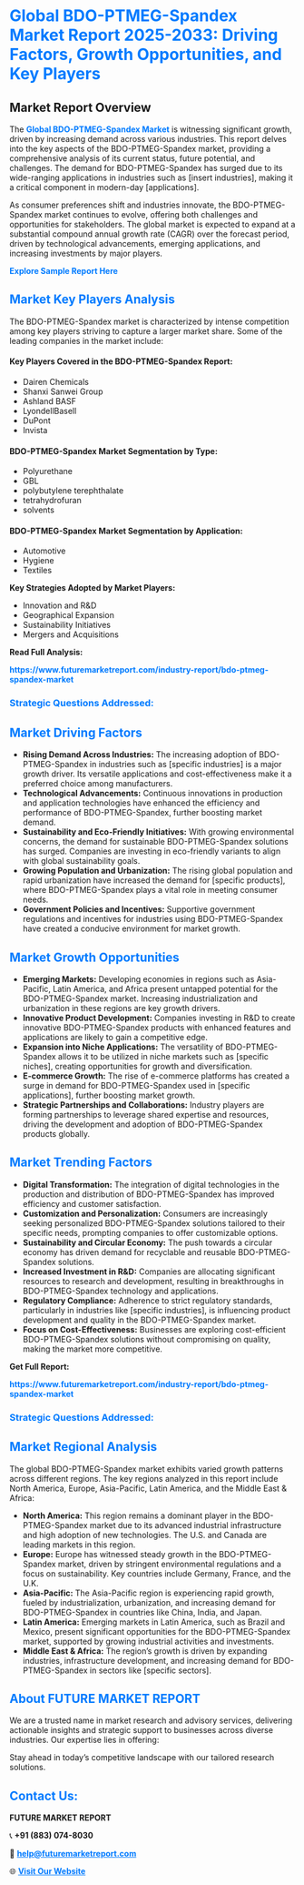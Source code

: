 <h1 style="color: #007BFF;">Global BDO-PTMEG-Spandex Market Report 2025-2033: Driving Factors, Growth Opportunities, and Key Players</h1>

<section id="overview">
<h2>Market Report Overview</h2>
<p>The <a href="https://www.futuremarketreport.com/industry-report/bdo-ptmeg-spandex-market" style="color: #007BFF; text-decoration: none;"><strong>Global BDO-PTMEG-Spandex Market</strong></a> is witnessing significant growth, driven by increasing demand across various industries. This report delves into the key aspects of the BDO-PTMEG-Spandex market, providing a comprehensive analysis of its current status, future potential, and challenges. The demand for BDO-PTMEG-Spandex has surged due to its wide-ranging applications in industries such as [insert industries], making it a critical component in modern-day [applications].</p>
<p>As consumer preferences shift and industries innovate, the BDO-PTMEG-Spandex market continues to evolve, offering both challenges and opportunities for stakeholders. The global market is expected to expand at a substantial compound annual growth rate (CAGR) over the forecast period, driven by technological advancements, emerging applications, and increasing investments by major players.</p>
</section>

<section id="overview">
<p><a href="https://www.futuremarketreport.com/request-sample/reportId=64243" style="color: #007BFF; text-decoration: none;"><strong>Explore Sample Report Here</strong></a></p>
</section>

<section id="key-players">
<h2 style="color: #007BFF;">Market Key Players Analysis</h2>
<p>The BDO-PTMEG-Spandex market is characterized by intense competition among key players striving to capture a larger market share. Some of the leading companies in the market include:</p>
<h4>Key Players Covered in the BDO-PTMEG-Spandex Report:</h4>
<ul><li>Dairen Chemicals</li><li>Shanxi Sanwei Group</li><li>Ashland BASF</li><li>LyondellBasell</li><li>DuPont</li><li>Invista</li></ul>
<h4>BDO-PTMEG-Spandex Market Segmentation by Type:</h4>
<ul><li>Polyurethane</li><li>GBL</li><li>polybutylene terephthalate</li><li>tetrahydrofuran</li><li>solvents</li></ul>

<h4>BDO-PTMEG-Spandex Market Segmentation by Application:</h4>
<ul><li>Automotive</li><li>Hygiene</li><li>Textiles</li></ul>
<p><strong>Key Strategies Adopted by Market Players:</strong></p>
<ul>
<li>Innovation and R&D</li>
<li>Geographical Expansion</li>
<li>Sustainability Initiatives</li>
<li>Mergers and Acquisitions</li>
</ul>
</section>

<section>
<p><strong>Read Full Analysis: </strong></p><a href="https://www.futuremarketreport.com/industry-report/bdo-ptmeg-spandex-market" style="color: #007BFF; text-decoration: none;"><strong>https://www.futuremarketreport.com/industry-report/bdo-ptmeg-spandex-market</strong></a>
<h3 style="color: #007BFF;">Strategic Questions Addressed:</h3>
</section>

<section id="driving-factors">
<h2 style="color: #007BFF;">Market Driving Factors</h2>
<ul>
<li><strong>Rising Demand Across Industries:</strong> The increasing adoption of BDO-PTMEG-Spandex in industries such as [specific industries] is a major growth driver. Its versatile applications and cost-effectiveness make it a preferred choice among manufacturers.</li>
<li><strong>Technological Advancements:</strong> Continuous innovations in production and application technologies have enhanced the efficiency and performance of BDO-PTMEG-Spandex, further boosting market demand.</li>
<li><strong>Sustainability and Eco-Friendly Initiatives:</strong> With growing environmental concerns, the demand for sustainable BDO-PTMEG-Spandex solutions has surged. Companies are investing in eco-friendly variants to align with global sustainability goals.</li>
<li><strong>Growing Population and Urbanization:</strong> The rising global population and rapid urbanization have increased the demand for [specific products], where BDO-PTMEG-Spandex plays a vital role in meeting consumer needs.</li>
<li><strong>Government Policies and Incentives:</strong> Supportive government regulations and incentives for industries using BDO-PTMEG-Spandex have created a conducive environment for market growth.</li>
</ul>
</section>

<section id="growth-opportunities">
<h2 style="color: #007BFF;">Market Growth Opportunities</h2>
<ul>
<li><strong>Emerging Markets:</strong> Developing economies in regions such as Asia-Pacific, Latin America, and Africa present untapped potential for the BDO-PTMEG-Spandex market. Increasing industrialization and urbanization in these regions are key growth drivers.</li>
<li><strong>Innovative Product Development:</strong> Companies investing in R&D to create innovative BDO-PTMEG-Spandex products with enhanced features and applications are likely to gain a competitive edge.</li>
<li><strong>Expansion into Niche Applications:</strong> The versatility of BDO-PTMEG-Spandex allows it to be utilized in niche markets such as [specific niches], creating opportunities for growth and diversification.</li>
<li><strong>E-commerce Growth:</strong> The rise of e-commerce platforms has created a surge in demand for BDO-PTMEG-Spandex used in [specific applications], further boosting market growth.</li>
<li><strong>Strategic Partnerships and Collaborations:</strong> Industry players are forming partnerships to leverage shared expertise and resources, driving the development and adoption of BDO-PTMEG-Spandex products globally.</li>
</ul>
</section>

<section id="trending-factors">
<h2 style="color: #007BFF;">Market Trending Factors</h2>
<ul>
<li><strong>Digital Transformation:</strong> The integration of digital technologies in the production and distribution of BDO-PTMEG-Spandex has improved efficiency and customer satisfaction.</li>
<li><strong>Customization and Personalization:</strong> Consumers are increasingly seeking personalized BDO-PTMEG-Spandex solutions tailored to their specific needs, prompting companies to offer customizable options.</li>
<li><strong>Sustainability and Circular Economy:</strong> The push towards a circular economy has driven demand for recyclable and reusable BDO-PTMEG-Spandex solutions.</li>
<li><strong>Increased Investment in R&D:</strong> Companies are allocating significant resources to research and development, resulting in breakthroughs in BDO-PTMEG-Spandex technology and applications.</li>
<li><strong>Regulatory Compliance:</strong> Adherence to strict regulatory standards, particularly in industries like [specific industries], is influencing product development and quality in the BDO-PTMEG-Spandex market.</li>
<li><strong>Focus on Cost-Effectiveness:</strong> Businesses are exploring cost-efficient BDO-PTMEG-Spandex solutions without compromising on quality, making the market more competitive.</li>
</ul>
</section>

<section>
<p><strong>Get Full Report: </strong></p><a href="https://www.futuremarketreport.com/industry-report/bdo-ptmeg-spandex-market" style="color: #007BFF; text-decoration: none;"><strong>https://www.futuremarketreport.com/industry-report/bdo-ptmeg-spandex-market</strong></a>
<h3 style="color: #007BFF;">Strategic Questions Addressed:</h3>
</section>


<section id="regional-analysis">
<h2 style="color: #007BFF;">Market Regional Analysis</h2>
<p>The global BDO-PTMEG-Spandex market exhibits varied growth patterns across different regions. The key regions analyzed in this report include North America, Europe, Asia-Pacific, Latin America, and the Middle East & Africa:</p>
<ul>
<li><strong>North America:</strong> This region remains a dominant player in the BDO-PTMEG-Spandex market due to its advanced industrial infrastructure and high adoption of new technologies. The U.S. and Canada are leading markets in this region.</li>
<li><strong>Europe:</strong> Europe has witnessed steady growth in the BDO-PTMEG-Spandex market, driven by stringent environmental regulations and a focus on sustainability. Key countries include Germany, France, and the U.K.</li>
<li><strong>Asia-Pacific:</strong> The Asia-Pacific region is experiencing rapid growth, fueled by industrialization, urbanization, and increasing demand for BDO-PTMEG-Spandex in countries like China, India, and Japan.</li>
<li><strong>Latin America:</strong> Emerging markets in Latin America, such as Brazil and Mexico, present significant opportunities for the BDO-PTMEG-Spandex market, supported by growing industrial activities and investments.</li>
<li><strong>Middle East & Africa:</strong> The region’s growth is driven by expanding industries, infrastructure development, and increasing demand for BDO-PTMEG-Spandex in sectors like [specific sectors].</li>
</ul>
</section>

<footer>
<h2 style="color: #007BFF;">About FUTURE MARKET REPORT</h2>
<p>We are a trusted name in market research and advisory services, delivering actionable insights and strategic support to businesses across diverse industries. Our expertise lies in offering:</p>

<p>Stay ahead in today’s competitive landscape with our tailored research solutions.</p>

<h2 style="color: #007BFF;">Contact Us:</h2>
<p><strong>FUTURE MARKET REPORT</strong></p>
<p>📞 <strong>+91 (883) 074-8030</strong></p>
<p>📧 <strong><a href="mailto:help@futuremarketreport.com" style="color: #007BFF;">help@futuremarketreport.com</a></strong></p>
<p>🌐 <strong><a href="https://www.futuremarketreport.com/" style="color: #007BFF;">Visit Our Website</a></strong></p>
</footer>